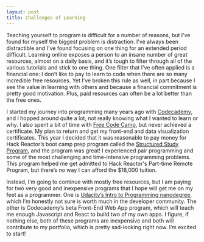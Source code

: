 ```yaml
---
layout: post
title: Challenges of Learning
---
```


Teaching yourself to program is difficult for a number of reasons, but I've found for myself the biggest problem is distraction. I've always been distractible and I've found focusing on one thing for an extended period difficult. Learning online exposes a person to an insane number of great resources, almost on a daily basis, and it’s tough to filter through all of the various tutorials and stick to one thing. One filter that I’ve often applied is a financial one: I don’t like to pay to learn to code when there are so many incredible free resources. Yet I’ve broken this rule as well, in part because I see the value in learning with others and because a financial commitment is pretty good motivation. Plus, paid resources can often be a lot better than the free ones. 

I started my journey into programming many years ago with [Codecademy](https://www.codecademy.com/), and I hopped around quite a lot, not really knowing what I wanted to learn or why. I also spent a bit of time with [Free Code Camp](https://www.freecodecamp.com/), but never achieved a certificate. My plan to return and get my front-end and data visualization certificates. This year I decided that it was reasonable to pay money for Hack Reactor’s boot camp prep program called the [Structured Study Program](http://prep.hackreactor.com/p/hack-reactor-ssp), and the program was great! I experienced pair programming and some of the most challenging and time-intensive programming problems. This program helped me get admitted to Hack Reactor's Part-time Remote Program, but there’s no way I can afford the $18,000 tuition. 

Instead, I’m going to continue with mostly free resources, but I am paying for two very good and inexpensive programs that I hope will get me on my feet as a programmer. One is [Udacity’s Intro to Programming nanodegree](https://www.udacity.com/course/intro-to-programming-nanodegree--nd000), which I’m honestly not sure is worth much in the developer community. The other is Codecademy’s beta Front-End Web App program, which will teach me enough Javascript and React to build two of my own apps. I figure, if nothing else, both of these programs are inexpensive and both will contribute to my portfolio, which is pretty sad-looking right now. I’m excited to start! 
